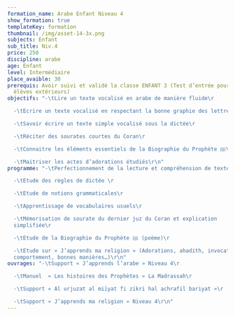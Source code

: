 ```yaml
---
formation_name: Arabe Enfant Niveau 4
show_formation: true
templateKey: formation
thumbnail: /img/asset-14-3x.png
subjects: Enfant
sub_title: Niv.4
price: 250
discipline: arabe
age: Enfant
level: Intermédiaire
place_avaible: 30
prerequis: Avoir suivi et validé la classe ENFANT 3 (Test d’entrée pour les
  élèves extérieurs)
objectifs: "-\tLire un texte vocalisé en arabe de manière fluide\r

  -\tEcrire un texte vocalisé en respectant la bonne graphie des lettres \r

  -\tSavoir écrire un texte simple vocalisé sous la dictée\r

  -\tRéciter des sourates courtes du Coran\r

  -\tConnaitre les éléments essentiels de la Biographie du Prophète ﷺ\r

  -\tMaitriser les actes d’adorations étudiés\r\n"
programme: "-\tPerfectionnement de la lecture et compréhension de textes\r

  -\tEtude des règles de dictée \r

  -\tEtude de notions grammaticales\r

  -\tApprentissage de vocabulaires usuels\r

  -\tMémorisation de sourate du dernier juz du Coran et explication
  simplifiée\r

  -\tEtude de la Biographie du Prophète ﷺ (poème)\r

  -\tEtude sur « J’apprends ma religion » (Adorations, ahadith, invocations,
  comportement, bonnes manières…)\r\n"
ouvrages: "-\tSupport « J’apprends l’arabe » Niveau 4\r

  -\tManuel  « Les histoires des Prophètes » La Madrassah\r

  -\tSupport « Al urjuzat al miïyat fi zikri hal achrafil bariyat »\r

  -\tSupport « J’apprends ma religion » Niveau 4\r\n"
---
```


